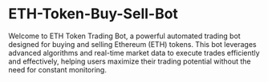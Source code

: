 # ETH-Token-Buy-Sell-Bot
Welcome to ETH Token Trading Bot, a powerful automated trading bot designed for buying and selling Ethereum (ETH) tokens. This bot leverages advanced algorithms and real-time market data to execute trades efficiently and effectively, helping users maximize their trading potential without the need for constant monitoring.

